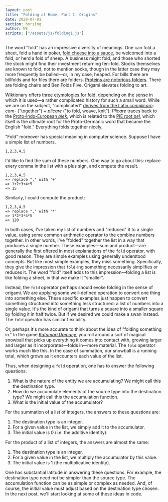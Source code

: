 ```yaml
---
layout: post
title: "Folding at Home, Part 1: Origins"
date: 2020-07-01
section: horsing
author: WS
scripts: ["/assets/js/folding1.js"]
---
```


The word "fold" has an impressive diversity of meanings. One can fold a sheet,
fold a hand in poker, [fold cheese into a sauce](https://www.youtube.com/watch?v=NywzrUJnmTo),
be welcomed into a fold, or herd a fold of sheep. A business might fold, and those who
shorted the stock might find their investment returning ten-fold. Stocks themselves
are known to fold, not to mention socks, though in the latter case they may more frequently
be balled—or, in my case, heaped. For bills there are billfolds and for files there
are folders. [Proteins are notorious folders](https://foldingathome.org/about/). There are
folding chairs and Ben Folds Five. Origami elevates folding to art.

Wiktionary offers [three etymologies for fold](https://en.wiktionary.org/wiki/fold),
depending on the sense in which it is used—a rather complicated history for such a
small word. While we are on the subject, "complicated"
[derives from the Latin _complicare_](https://en.wiktionary.org/wiki/complicate#English):
_com-_ ("together") + _plicare_ ("to fold, weave, knit"). _Plicare_ traces back to the
[Proto-Indo-European _pleḱ_](https://en.wiktionary.org/wiki/Reconstruction:Proto-Indo-European/ple%E1%B8%B1-),
which is related to the [PIE root _pel_](https://en.wiktionary.org/wiki/Reconstruction:Proto-Indo-European/pel-),
which itself is the ultimate root for the Proto-Germanic word that became the English
"fold." Everything folds together nicely.

"Fold" moreover has special meaning in computer science. Suppose I have a simple list of
numbers.

```
1,2,3,4,5
```

I'd like to find the sum of these numbers. One way to go about this: replace every comma
in the list with a plus sign, and compute the result.

```
1,2,3,4,5 
=> replace "," with '+' 
=> 1+2+3+4+5
=> 15
```

Similarly, I could compute the product:

```
1,2,3,4,5 
=> replace "," with '*' 
=> 1*2*3*4*5
=> 120
```

In both cases, I've taken my list of numbers and "reduced" it to a single value, using some
common arithmetic operator to the combine numbers together. In other words, I've "folded" together
the list in a way that produces a single number. These examples—sum and product—are generally
the first offered in most explanations of the `fold` operator, with good reason. They are simple
examples using generally understood concepts. But like most simple examples, they miss something.
Specifically, they give the impression that `fold`-ing something necessarily simplifies or reduces it.
The word "fold" itself adds to this impression—folding a list is like folding a sheet, in that we
make it "smaller".

Instead, the `fold` operator perhaps should evoke folding in the sense of origami. We are applying
some well-defined operation to convert one thing into something else. These specific examples
just happen to convert something structured into something less structured: a list of numbers
into a single value. It's the kind of origami that turns a square into a smaller square by folding
it in half twice. But if we desired we could make a swan instead. The `fold` operator has
similar flexibility.

Or, perhaps it's more accurate to think about the idea of "folding something in." In the game
[_Katamari Damacy_](https://www.youtube.com/watch?v=JHsFcSNFUMc), you roll around a sort of
magical snowball that picks up everything it comes into contact with, growing larger and larger
as it incorporates—folds in—more material. The `fold` operator works much like this.  In the case
of summation, our snowball is a running total, which grows as it encounters each value of the list.

<div id="fold1"></div>

Thus, when designing a `fold` operation, one has to answer the following questions:

1. What is the nature of the entity we are accumulating? We might call this the destination type.
2. How do we accumulate elements of the source type into the destination type? We might call this the accumulation function.
3. What is the initial value of the accumulator?

For the summation of a list of integers, the answers to these questions are:

1. The destination type is an integer.
2. For a given value in the list, we simply add it to the accumulator.
3. The initial value is 0 (i.e. the additive identity).

For the product of a list of integers, the answers are almost the same:

1. The destination type is an integer.
2. For a given value in the list, we multiply the accumulator by this value.
3. The initial value is 1 (the multiplicative identity).

One has substantial latitude in answering these questions. For example, the destination type
need not be simpler than the source type. The accumulation function can be as simple or
complex as needed. And, of course, the initial value must adjust based on the destination
type chosen. In the next post, we'll start looking at some of these ideas in code.
